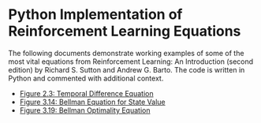 # Python Implementation of Reinforcement Learning Equations
The following documents demonstrate working examples of some of the most vital equations from Reinforcement Learning: An Introduction (second edition) by Richard S. Sutton and Andrew G. Barto. The code is written in Python and commented with additional context.

- [Figure 2.3: Temporal Difference Equation](2.3.md)
- [Figure 3.14: Bellman Equation for State Value](3.14.md)
- [Figure 3.19: Bellman Optimality Equation](3.19.md)
